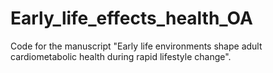 # Early_life_effects_health_OA

Code for the manuscript "Early life environments shape adult cardiometabolic health during rapid lifestyle change".

